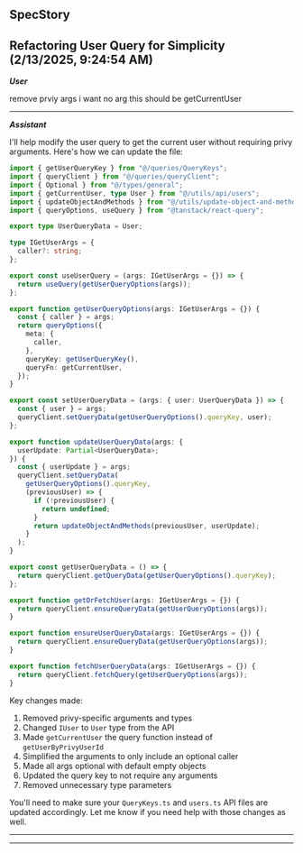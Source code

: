 ## SpecStory

## Refactoring User Query for Simplicity (2/13/2025, 9:24:54 AM)

_**User**_

remove prviy args i want no arg this should be getCurrentUser

---

_**Assistant**_

I'll help modify the user query to get the current user without requiring privy arguments. Here's how we can update the file:

```typescript:features/authentication/user-query.ts
import { getUserQueryKey } from "@/queries/QueryKeys";
import { queryClient } from "@/queries/queryClient";
import { Optional } from "@/types/general";
import { getCurrentUser, type User } from "@/utils/api/users";
import { updateObjectAndMethods } from "@/utils/update-object-and-methods";
import { queryOptions, useQuery } from "@tanstack/react-query";

export type UserQueryData = User;

type IGetUserArgs = {
  caller?: string;
};

export const useUserQuery = (args: IGetUserArgs = {}) => {
  return useQuery(getUserQueryOptions(args));
};

export function getUserQueryOptions(args: IGetUserArgs = {}) {
  const { caller } = args;
  return queryOptions({
    meta: {
      caller,
    },
    queryKey: getUserQueryKey(),
    queryFn: getCurrentUser,
  });
}

export const setUserQueryData = (args: { user: UserQueryData }) => {
  const { user } = args;
  queryClient.setQueryData(getUserQueryOptions().queryKey, user);
};

export function updateUserQueryData(args: {
  userUpdate: Partial<UserQueryData>;
}) {
  const { userUpdate } = args;
  queryClient.setQueryData(
    getUserQueryOptions().queryKey,
    (previousUser) => {
      if (!previousUser) {
        return undefined;
      }
      return updateObjectAndMethods(previousUser, userUpdate);
    }
  );
}

export const getUserQueryData = () => {
  return queryClient.getQueryData(getUserQueryOptions().queryKey);
};

export function getOrFetchUser(args: IGetUserArgs = {}) {
  return queryClient.ensureQueryData(getUserQueryOptions(args));
}

export function ensureUserQueryData(args: IGetUserArgs = {}) {
  return queryClient.ensureQueryData(getUserQueryOptions(args));
}

export function fetchUserQueryData(args: IGetUserArgs = {}) {
  return queryClient.fetchQuery(getUserQueryOptions(args));
}
```

Key changes made:
1. Removed privy-specific arguments and types
2. Changed `IUser` to `User` type from the API
3. Made `getCurrentUser` the query function instead of `getUserByPrivyUserId`
4. Simplified the arguments to only include an optional caller
5. Made all args optional with default empty objects
6. Updated the query key to not require any arguments
7. Removed unnecessary type parameters

You'll need to make sure your `QueryKeys.ts` and `users.ts` API files are updated accordingly. Let me know if you need help with those changes as well.

---



---


